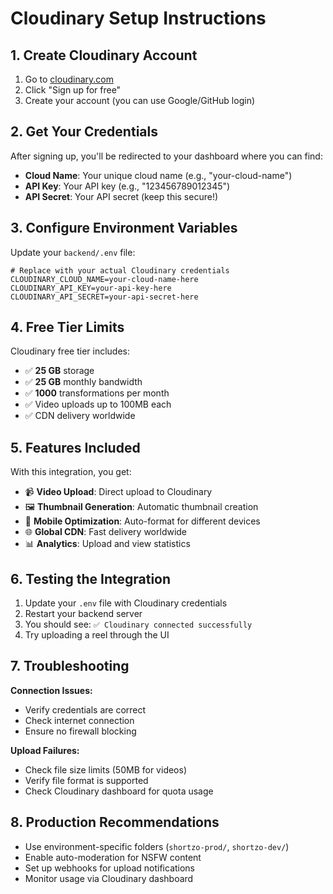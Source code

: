 # Cloudinary Setup Instructions

## 1. Create Cloudinary Account

1. Go to [cloudinary.com](https://cloudinary.com)
2. Click "Sign up for free"
3. Create your account (you can use Google/GitHub login)

## 2. Get Your Credentials

After signing up, you'll be redirected to your dashboard where you can find:

- **Cloud Name**: Your unique cloud name (e.g., "your-cloud-name")
- **API Key**: Your API key (e.g., "123456789012345")
- **API Secret**: Your API secret (keep this secure!)

## 3. Configure Environment Variables

Update your `backend/.env` file:

```env
# Replace with your actual Cloudinary credentials
CLOUDINARY_CLOUD_NAME=your-cloud-name-here
CLOUDINARY_API_KEY=your-api-key-here
CLOUDINARY_API_SECRET=your-api-secret-here
```

## 4. Free Tier Limits

Cloudinary free tier includes:
- ✅ **25 GB** storage
- ✅ **25 GB** monthly bandwidth
- ✅ **1000** transformations per month
- ✅ Video uploads up to 100MB each
- ✅ CDN delivery worldwide

## 5. Features Included

With this integration, you get:
- 📹 **Video Upload**: Direct upload to Cloudinary
- 🖼️ **Thumbnail Generation**: Automatic thumbnail creation
- 📱 **Mobile Optimization**: Auto-format for different devices
- 🌐 **Global CDN**: Fast delivery worldwide
- 📊 **Analytics**: Upload and view statistics

## 6. Testing the Integration

1. Update your `.env` file with Cloudinary credentials
2. Restart your backend server
3. You should see: `✅ Cloudinary connected successfully`
4. Try uploading a reel through the UI

## 7. Troubleshooting

**Connection Issues:**
- Verify credentials are correct
- Check internet connection
- Ensure no firewall blocking

**Upload Failures:**
- Check file size limits (50MB for videos)
- Verify file format is supported
- Check Cloudinary dashboard for quota usage

## 8. Production Recommendations

- Use environment-specific folders (`shortzo-prod/`, `shortzo-dev/`)
- Enable auto-moderation for NSFW content
- Set up webhooks for upload notifications
- Monitor usage via Cloudinary dashboard
